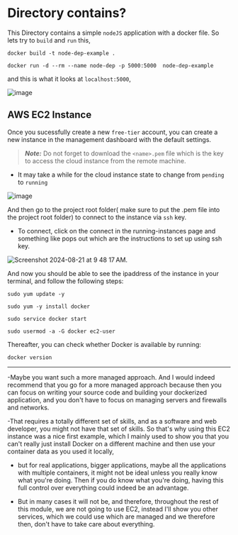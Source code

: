 # Directory contains?

This Directory contains a simple `nodeJS` application with a docker file. So lets try to `build` and `run` this,

```
docker build -t node-dep-example .
```
```
docker run -d --rm --name node-dep -p 5000:5000  node-dep-example
```
and this is what it looks at `localhost:5000`,

![image](https://github.com/user-attachments/assets/d18258ed-ad03-4f54-b197-889b830c9536)

## AWS EC2 Instance

Once you sucessfully create a new `free-tier` account, you can create a new instance in the management dashboard with the default settings.

> **_Note:_** Do not forget to download the `<name>.pem` file which is the key to access the cloud instance from the remote machine.

- It may take a while for the cloud instance state to change from `pending` to `running`
  
![image](https://github.com/user-attachments/assets/03ce6bcc-de3d-436e-ba93-f68360c574d8)

And then go to the project root folder( make sure to put the .pem file into the project root folder) to connect to the instance via `ssh` key.

- To connect, click on the connect in the running-instances page and something like pops out which are the instructions to set up using ssh key.

![Screenshot 2024-08-21 at 9 48 17 AM](https://github.com/user-attachments/assets/7a799bb9-14ff-462f-b75f-9e08829a1d72).

And now you should be able to see the ipaddress of the instance in your terminal, and follow the following steps:

```
sudo yum update -y
```
```
sudo yum -y install docker
```
```
sudo service docker start
```
```
sudo usermod -a -G docker ec2-user
```

Thereafter, you can check whether Docker is available by running:

```
docker version
```
---

-Maybe you want such a more managed approach. And I would indeed recommend that you go for a more managed approach because then you can focus on writing your source code and building your dockerized application, and you don't have to focus on managing servers and firewalls and networks.

-That requires a totally different set of skills, and as a software and web developer, you might not have that set of skills. So that's why using this EC2 instance was a nice first example, which I mainly used to show you that you can't really just install Docker on a different machine and then use your container data as you used it locally,

- but for real applications, bigger applications, maybe all the applications with multiple containers, it might not be ideal unless you really know what you're doing. Then if you do know what you're doing, having this full control over everything could indeed be an advantage.

- But in many cases it will not be, and therefore, throughout the rest of this module, we are not going to use EC2, instead I'll show you other services, which we could use which are managed and we therefore then, don't have to take care about everything.


